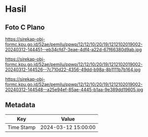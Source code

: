 # Hasil

## Foto C Plano

https://sirekap-obj-formc.kpu.go.id/52ae/pemilu/ppwp/12/12/10/20/19/1212102019002-20240312-144451--eb34cfd7-3eae-4df4-a22d-67f66380d9ab.jpg

https://sirekap-obj-formc.kpu.go.id/52ae/pemilu/ppwp/12/12/10/20/19/1212102019002-20240312-144526--7c710d22-4356-49dd-b98a-8b1111b7b164.jpg

https://sirekap-obj-formc.kpu.go.id/52ae/pemilu/ppwp/12/12/10/20/19/1212102019002-20240312-144548--a25e94ef-85ae-4445-b1aa-9e389dd19605.jpg


## Metadata

| Key        | Value               |
| ---------- | ------------------- |
| Time Stamp | 2024-03-12 15:00:00 |



